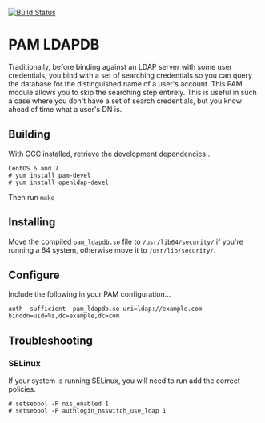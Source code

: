[![Build Status](https://travis-ci.org/rmbreak/pam_ldapdb.svg?branch=master)](https://travis-ci.org/rmbreak/pam_ldapdb)

# PAM LDAPDB
Traditionally, before binding against an LDAP server with some user
credentials, you bind with a set of searching credentials so you can query the
database for the distinguished name of a user's account. This PAM module allows
you to skip the searching step entirely. This is useful in such a case where
you don't have a set of search credentials, but you know ahead of time what a
user's DN is.

## Building
With GCC installed, retrieve the development dependencies...

    CentOS 6 and 7
    # yum install pam-devel
    # yum install openldap-devel

Then run `make`

## Installing
Move the compiled `pam_ldapdb.so` file to `/usr/lib64/security/` if you're
running a 64 system, otherwise move it to `/usr/lib/security/`.

## Configure
Include the following in your PAM configuration...

    auth  sufficient  pam_ldapdb.so uri=ldap://example.com binddn=uid=%s,dc=example,dc=com

## Troubleshooting
### SELinux
If your system is running SELinux, you will need to run add the correct policies.

    # setsebool -P nis_enabled 1
    # setsebool -P authlogin_nsswitch_use_ldap 1
